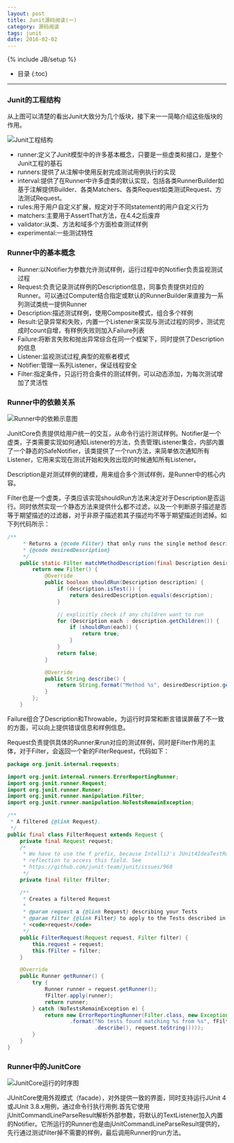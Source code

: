 ```yaml
---
layout: post
title: Junit源码阅读(一)
category: 源码阅读
tags: junit
date: 2016-02-02
---
```

{% include JB/setup %}


* 目录
{:toc}

---

### Junit的工程结构

从上图可以清楚的看出Junit大致分为几个版块，接下来一一简略介绍这些版块的作用。

![Junit工程结构](/assets/img/20160202-struct.png)

- runner:定义了Junit模型中的许多基本概念，只要是一些虚类和接口，是整个Junit工程的基石
- runners:提供了从注解中使用反射完成测试用例执行的实现
- interval:提供了在Runner中许多虚类的默认实现，包括各类RunnerBuilder如基于注解提供Builder、各类Matchers、各类Request如类测试Request、方法测试Request。
- rules:用于用户自定义扩展，规定对于不同statement的用户自定义行为
- matchers:主要用于AssertThat方法，在4.4之后废弃
- validator:从类、方法和域多个方面检查测试样例
- experimental:一些测试特性


### Runner中的基本概念

- Runner:以Notifier为参数允许测试样例，运行过程中的Notifier负责监视测试过程
- Request:负责记录测试样例的Description信息，同事负责提供对应的Runner。可以通过Computer结合指定或默认的RunnerBuilder来直接为一系列测试类统一提供Runner
- Description:描述测试样例，使用Composite模式，组合多个样例
- Result:记录异常和失败，内置一个Listener来实现与测试过程的同步，测试完成时count自增，有样例失败则加入Failure列表
- Failure:将断言失败和抛出异常综合在同一个框架下，同时提供了Description的信息
- Listener:监视测试过程,典型的观察者模式
- Notifier:管理一系列Listener，保证线程安全
- Filter:指定条件，只运行符合条件的测试样例，可以动态添加，为每次测试增加了灵活性


### Runner中的依赖关系

![Runner中的依赖示意图](/assets/img/20160202-diagram.png)

JunitCore负责提供给用户统一的交互，从命令行运行测试样例。Notifier是一个虚类，子类需要实现如何通知Listener的方法，负责管理Listener集合，内部内置了一个静态的SafeNotifier，该类提供了一个run方法，来简单依次通知所有Listener，它用来实现在测试开始和失败出现的时候通知所有Listener。

Description是对测试样例的建模，用来组合多个测试样例，是Runner中的核心内容。

Filter也是一个虚类，子类应该实现shouldRun方法来决定对于Description是否运行。同时依然实现一个静态方法来提供什么都不过滤，以及一个判断原子描述是否等于期望描述的过滤器，对于非原子描述若其子描述均不等于期望描述则滤掉。如下列代码所示：

~~~java
/**
     * Returns a {@code Filter} that only runs the single method described by
     * {@code desiredDescription}
     */
    public static Filter matchMethodDescription(final Description desiredDescription) {
        return new Filter() {
            @Override
            public boolean shouldRun(Description description) {
                if (description.isTest()) {
                    return desiredDescription.equals(description);
                }

                // explicitly check if any children want to run
                for (Description each : description.getChildren()) {
                    if (shouldRun(each)) {
                        return true;
                    }
                }
                return false;
            }

            @Override
            public String describe() {
                return String.format("Method %s", desiredDescription.getDisplayName());
            }
        };
    }

~~~

Failure组合了Description和Throwable，为运行时异常和断言错误屏蔽了不一致的方面，可以向上提供错误信息和样例信息。

Request负责提供具体的Runner来run对应的测试样例，同时是Filter作用的主体，对于Filter，会返回一个新的FilterRequest，代码如下：

~~~java
package org.junit.internal.requests;

import org.junit.internal.runners.ErrorReportingRunner;
import org.junit.runner.Request;
import org.junit.runner.Runner;
import org.junit.runner.manipulation.Filter;
import org.junit.runner.manipulation.NoTestsRemainException;

/**
 * A filtered {@link Request}.
 */
public final class FilterRequest extends Request {
    private final Request request;
    /*
     * We have to use the f prefix, because IntelliJ's JUnit4IdeaTestRunner uses
     * reflection to access this field. See
     * https://github.com/junit-team/junit/issues/960
     */
    private final Filter fFilter;

    /**
     * Creates a filtered Request
     *
     * @param request a {@link Request} describing your Tests
     * @param filter {@link Filter} to apply to the Tests described in
     * <code>request</code>
     */
    public FilterRequest(Request request, Filter filter) {
        this.request = request;
        this.fFilter = filter;
    }

    @Override
    public Runner getRunner() {
        try {
            Runner runner = request.getRunner();
            fFilter.apply(runner);
            return runner;
        } catch (NoTestsRemainException e) {
            return new ErrorReportingRunner(Filter.class, new Exception(String
                    .format("No tests found matching %s from %s", fFilter
                            .describe(), request.toString())));
        }
    }
}
~~~



### Runner中的JunitCore

![JunitCore运行的时序图](/assets/img/20160202-timeline.png)

JUnitCore使用外观模式（facade），对外提供一致的界面，同时支持运行JUnit 4或JUnit 3.8.x用例，通过命令行执行用例.首先它使用jUnitCommandLineParseResult解析外部参数，将默认的TextListener加入内置的Notifier。它所运行的Runner也是由jUnitCommandLineParseResult提供的，先行通过测试filter掉不需要的样例，最后调用Runner的run方法。



